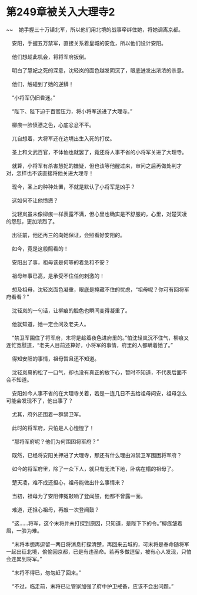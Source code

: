 # 第249章被关入大理寺2
~~&nbsp;&nbsp;&nbsp;&nbsp;她手握三十万镇北军，所以他们用北境的战事牵绊住她，将她调离京都。<br><br>&nbsp;&nbsp;&nbsp;&nbsp;安阳，手握五万禁军，直接关系着皇城的安危，所以他们设计安阳。<br><br>&nbsp;&nbsp;&nbsp;&nbsp;他们想趁此机会，将将军府扳倒。<br><br>&nbsp;&nbsp;&nbsp;&nbsp;明白了慧妃之死的深意，沈轻岚的面色越发阴沉了，眼底迸发出浓浓的杀意。<br><br>&nbsp;&nbsp;&nbsp;&nbsp;他们，触碰到了她的逆鳞！<br><br>&nbsp;&nbsp;&nbsp;&nbsp;“小将军仍旧昏迷。”<br><br>&nbsp;&nbsp;&nbsp;&nbsp;“陛下、陛下迫于百官压力，将小将军送进了大理寺。”<br><br>&nbsp;&nbsp;&nbsp;&nbsp;柳痕一脸愤懑之色，心底忿忿不平。<br><br>&nbsp;&nbsp;&nbsp;&nbsp;兀自想着，大将军还在边境出生入死的打仗。<br><br>&nbsp;&nbsp;&nbsp;&nbsp;圣上和文武百官，不体恤也就罢了，竟还将人事不省的小将军关进了大理寺。<br><br>&nbsp;&nbsp;&nbsp;&nbsp;就算，小将军有杀害慧妃的嫌疑，但也该等他醒过来，审问之后再做处判才对，怎样也不该直接将他关进大理寺！<br><br>&nbsp;&nbsp;&nbsp;&nbsp;现今，圣上的种种处置，不就是默认了小将军是凶手？<br><br>&nbsp;&nbsp;&nbsp;&nbsp;这如何不让他愤懑？<br><br>&nbsp;&nbsp;&nbsp;&nbsp;沈轻岚虽未像柳痕一样表露不满，但心里也确实是不舒服的，心里，对楚天凌的怨怼，更加浓烈了。<br><br>&nbsp;&nbsp;&nbsp;&nbsp;出征前，他还再三的向她保证，会照看好安阳的。<br><br>&nbsp;&nbsp;&nbsp;&nbsp;如今，竟是这般照看的！<br><br>&nbsp;&nbsp;&nbsp;&nbsp;安阳出了事，祖母该是何等的着急和不安？<br><br>&nbsp;&nbsp;&nbsp;&nbsp;祖母年事已高，是承受不住任何刺激的！<br><br>&nbsp;&nbsp;&nbsp;&nbsp;想及祖母，沈轻岚面色凝重，眼底是掩藏不住的忧虑，“祖母呢？你可有回将军府看看？”<br><br>&nbsp;&nbsp;&nbsp;&nbsp;沈轻岚的一句话，让柳痕的脸色也瞬间变得凝重了。<br><br>&nbsp;&nbsp;&nbsp;&nbsp;他就知道，她一定会问及老夫人。<br><br>&nbsp;&nbsp;&nbsp;&nbsp;“禁卫军围住了将军府，末将是趁着夜色进府里的。”怕沈轻岚沉不住气，柳痕又连忙宽慰道，“老夫人目前还算好，小将军的事情，府里的人都瞒着她了。”<br><br>&nbsp;&nbsp;&nbsp;&nbsp;得知安阳的事情，祖母暂且还不知道。<br><br>&nbsp;&nbsp;&nbsp;&nbsp;沈轻岚蓦的松了一口气，却也没有真正的放下心，暂时不知道，不代表后面不会不知道。<br><br>&nbsp;&nbsp;&nbsp;&nbsp;安阳如今人事不省的在大理寺关着，若是一连几日不去给祖母问安，祖母怎么可能会发现不了，他出事了？<br><br>&nbsp;&nbsp;&nbsp;&nbsp;尤其，府外还围着一群禁卫军。<br><br>&nbsp;&nbsp;&nbsp;&nbsp;此时的将军府，只怕是人心惶惶了！<br><br>&nbsp;&nbsp;&nbsp;&nbsp;“那将军府呢？他们为何围困将军府？”<br><br>&nbsp;&nbsp;&nbsp;&nbsp;既然，已经将安阳关押进了大理寺，那还有什么理由派禁卫军围困将军府？<br><br>&nbsp;&nbsp;&nbsp;&nbsp;如今的将军府里，除了一众下人，就只有无法下地，卧病在榻的祖母了。<br><br>&nbsp;&nbsp;&nbsp;&nbsp;楚天凌，难不成还担心，祖母能做出什么事情来？<br><br>&nbsp;&nbsp;&nbsp;&nbsp;当初，祖母为了安阳伸冤敲响了登闻鼓，他都不曾露一面。<br><br>&nbsp;&nbsp;&nbsp;&nbsp;难道，还担心祖母，再敲一次登闻鼓？<br><br>&nbsp;&nbsp;&nbsp;&nbsp;“这……将军，这个末将并未打探到原因，只知道，是陛下下的令。”柳痕皱着眉，一脸为难。<br><br>&nbsp;&nbsp;&nbsp;&nbsp;“末将本想再逗留一两日将消息打探清楚，再回来云城的，可末将是奉命随将军一起出征北境，偷偷回京都，已是有违圣命。若再多做逗留，被有心人发现，只怕会连累到将军。”<br><br>&nbsp;&nbsp;&nbsp;&nbsp;“末将不得已，匆匆赶了回来。”<br><br>&nbsp;&nbsp;&nbsp;&nbsp;“不过，临走前，末将已让管家加强了府中护卫戒备，应该不会出问题。”<br><br>
                    

<script>_fwqdsqadxfw()</script>
<div><script>_dfwf1dw();</script></div>
<div><script>_dfwf1agdw();</script></div>
                